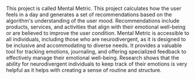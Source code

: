 This project is called Mental Metric. This project calculates how the user feels in a day and generates a set of recommendations based on the algorithm's understanding of the user mood. 
Recommendations include products, services, and activities that align with their emotional well-being or are believed to improve the user condition. 
Mental Metric is accessible to all individuals, including those who are neurodivergent, as it is designed to be inclusive and accommodating to diverse needs.
It provides a valuable tool for tracking emotions, journaling, and offering specialized feedback to effectively manage their emotional well-being. 
Research shows that the ability for neurodivergent individuals to keep track of their emotions is very helpful as it helps with creating a sense of routine and structure.
